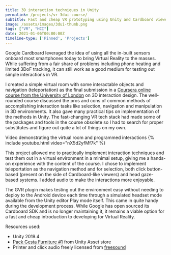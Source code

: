 ```yaml
---
title: 3D interaction techniques in Unity
permalink: /projects/vr-3dui-course/
subtitle: Fast and cheap VR prototyping using Unity and Cardboard viewers
image: /assets/images/3dui-thumb.png
tags: ["VR", "HCI"]
date: 2021-01-06T00:00:00Z
timeline-type: ['Pinned', 'Projects']
---
```


Google Cardboard leveraged the idea of using all the in-built sensors onboard most smartphones today to bring Virtual Reality to the masses. While suffering from a fair share of problems including phone heating and limited 3DoF tracking, it can still work as a good medium for testing out simple interactions in VR.

I created a simple virtual room with some interactable objects and navigation (teleportation) as the final submission in a [Coursera online course from the University of London][course] on 3D interaction design. The well-rounded course discussed the pros and cons of common methods of accomplishing interaction tasks like selection, navigation and manipulation in 3D environments. It also gave many practical tips on implementation of the methods in Unity. The fast-changing VR tech stack had made some of the packages and tools in the course obsolete so I had to search for proper substitutes and figure out quite a lot of things on my own.

Video demonstrating the virtual room and programmed interactions
{% include youtube.html video="nX5d2yfMf7k" %}

This project allowed me to practically implement interaction techniques and test them out in a virtual environment in a minimal setup, giving me a hands-on experience with the content of the course. I chose to implement teleportation as the navigation method and for selection, both click button-based (present on the side of Cardboard-like viewers) and head gaze-based systems. I added audio to make the interactions more enjoyable.

The GVR plugin makes testing out the environment easy without needing to deploy to the Android device each time through a simulated headset mode available from the Unity editor Play mode itself. This came in quite handy during the development process. While Google has open sourced its Cardboard SDK and is no longer maintaining it, it remains a viable option for a fast and cheap introduction to developing for Virtual Reality.

Resources used:
* Unity 2019.4
* [Pack Gesta Furniture #1][asset] from Unity Asset store
* Printer and click audio freely licensed from [freesound](https://freesound.org/)


[course]: https://www.coursera.org/learn/3d-interaction-design-virtual-reality
[asset]: https://assetstore.unity.com/packages/3d/props/furniture/pack-gesta-furniture-1-28237
